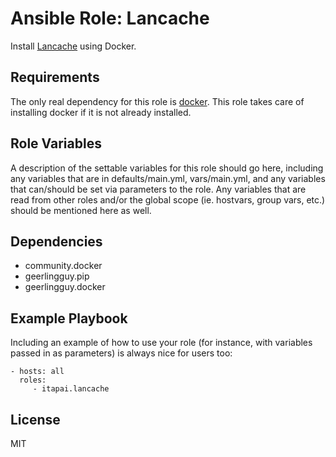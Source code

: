 # Ansible Role: Lancache

Install [Lancache](https://lancache.net) using Docker.

## Requirements

The only real dependency for this role is [docker](https://www.docker.com/).
This role takes care of installing docker if it is not already installed.

## Role Variables

A description of the settable variables for this role should go here, including any variables that are in defaults/main.yml, vars/main.yml, and any variables that can/should be set via parameters to the role. Any variables that are read from other roles and/or the global scope (ie. hostvars, group vars, etc.) should be mentioned here as well.

## Dependencies

- community.docker
- geerlingguy.pip
- geerlingguy.docker

## Example Playbook

Including an example of how to use your role (for instance, with variables passed in as parameters) is always nice for users too:

    - hosts: all
      roles:
         - itapai.lancache

## License

MIT
